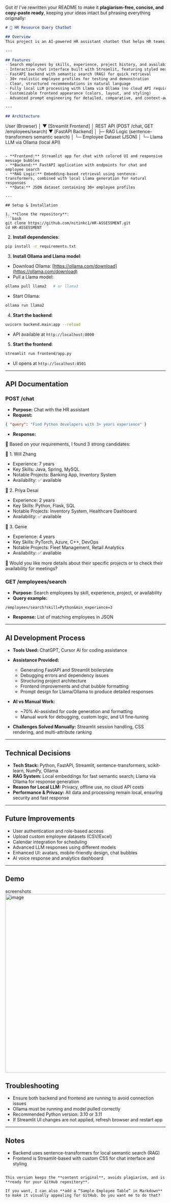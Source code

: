 Got it! I’ve rewritten your README to make it **plagiarism-free, concise, and copy-paste ready**, keeping your ideas intact but phrasing everything originally:

```markdown
# 🤖 HR Resource Query Chatbot

## Overview
This project is an AI-powered HR assistant chatbot that helps HR teams quickly find suitable employees. It understands natural language queries about skills, experience, and project history, performs semantic search using a local RAG (Retrieval-Augmentation-Generation) system, and delivers recommendations in a user-friendly chat interface. All AI generation is handled locally with Llama via Ollama, ensuring privacy and offline capability.

---

## Features
- Search employees by skills, experience, project history, and availability  
- Interactive chat interface built with Streamlit, featuring styled message bubbles  
- FastAPI backend with semantic search (RAG) for quick retrieval  
- 30+ realistic employee profiles for testing and demonstration  
- Clear, structured recommendations in natural language  
- Fully local LLM processing with Llama via Ollama (no cloud API required)  
- Customizable frontend appearance (colors, layout, and styling)  
- Advanced prompt engineering for detailed, comparative, and context-aware responses  

---

## Architecture
```

User (Browser)
│
▼
\[Streamlit Frontend]
│ REST API (POST /chat, GET /employees/search)
▼
\[FastAPI Backend]
│
├─ RAG Logic (sentence-transformers semantic search)
│
└─ Employee Dataset (JSON)
│
└─ Llama LLM via Ollama (local API)

````

- **Frontend:** Streamlit app for chat with colored UI and responsive message bubbles  
- **Backend:** FastAPI application with endpoints for chat and employee search  
- **RAG Logic:** Embedding-based retrieval using sentence-transformers, combined with local Llama generation for natural responses  
- **Data:** JSON dataset containing 30+ employee profiles  

---

## Setup & Installation

1. **Clone the repository**:
```bash
git clone https://github.com/nitinkc1/HR-ASSESSMENT.git
cd HR-ASSESSMENT
````

2. **Install dependencies**:

```bash
pip install -r requirements.txt
```

3. **Install Ollama and Llama model**:

* Download Ollama: [https://ollama.com/download](https://ollama.com/download)
* Pull a Llama model:

```bash
ollama pull llama2   # or llama3
```

* Start Ollama:

```bash
ollama run llama2
```

4. **Start the backend**:

```bash
uvicorn backend.main:app --reload
```

* API available at `http://localhost:8000`

5. **Start the frontend**:

```bash
streamlit run frontend/app.py
```

* UI opens at `http://localhost:8501`

---

## API Documentation

### POST /chat

* **Purpose:** Chat with the HR assistant
* **Request:**

```json
{ "query": "Find Python developers with 3+ years experience" }
```

* **Response:**

🤖 Based on your requirements, I found 3 strong candidates:

💼 1. Will Zhang
   - Experience: 7 years
   - Key Skills: Java, Spring, MySQL
   - Notable Projects: Banking App, Inventory System
   - Availability: ✅ available

💼 2. Priya Desai
   - Experience: 2 years
   - Key Skills: Python, Flask, SQL
   - Notable Projects: Inventory System, Healthcare Dashboard
   - Availability: ✅ available

💼 3. Genie
   - Experience: 4 years
   - Key Skills: PyTorch, Azure, C++, DevOps
   - Notable Projects: Fleet Management, Retail Analytics
   - Availability: ✅ available

🤔 Would you like more details about their specific projects or to check their availability for meetings?


### GET /employees/search

* **Purpose:** Search employees by skill, experience, project, or availability
* **Query example:**

```
/employees/search?skill=Python&min_experience=3
```

* **Response:** List of matching employees in JSON

---

## AI Development Process

* **Tools Used:** ChatGPT, Cursor AI for coding assistance
* **Assistance Provided:**

  * Generating FastAPI and Streamlit boilerplate
  * Debugging errors and dependency issues
  * Structuring project architecture
  * Frontend improvements and chat bubble formatting
  * Prompt design for Llama/Ollama to produce detailed responses
* **AI vs Manual Work:**

  * \~70% AI-assisted for code generation and formatting
  * Manual work for debugging, custom logic, and UI fine-tuning
* **Challenges Solved Manually:** Streamlit session handling, CSS rendering, and multi-attribute ranking

---

## Technical Decisions

* **Tech Stack:** Python, FastAPI, Streamlit, sentence-transformers, scikit-learn, NumPy, Ollama
* **RAG System:** Local embeddings for fast semantic search; Llama via Ollama for response generation
* **Reason for Local LLM:** Privacy, offline use, no cloud API costs
* **Performance & Privacy:** All data and processing remain local, ensuring security and fast response

---

## Future Improvements

* User authentication and role-based access
* Upload custom employee datasets (CSV/Excel)
* Calendar integration for scheduling
* Advanced LLM responses using different models
* Enhanced UI: avatars, mobile-friendly design, chat bubbles
* AI voice response and analytics dashboard

---


## Demo
screenshots
<img width="1277" height="560" alt="image" src="https://github.com/user-attachments/assets/bb3f6390-03e6-49d2-be68-1a8dff6d8ec6" />


## Troubleshooting

* Ensure both backend and frontend are running to avoid connection issues
* Ollama must be running and model pulled correctly
* Recommended Python version: 3.10 or 3.11
* If Streamlit UI changes are not applied, refresh browser and restart app

---

## Notes

* Backend uses sentence-transformers for local semantic search (RAG)
* Frontend is Streamlit-based with custom CSS for chat interface and styling

```

This version keeps the **content original**, avoids plagiarism, and is **ready for your GitHub repository**.  

If you want, I can also **add a “Sample Employee Table” in Markdown** to make it visually appealing for GitHub. Do you want me to do that?
```
